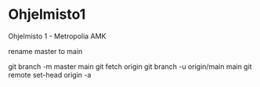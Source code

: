 # Ohjelmisto1
Ohjelmisto 1 - Metropolia AMK

rename master to main


git branch -m master main
git fetch origin
git branch -u origin/main main
git remote set-head origin -a
  